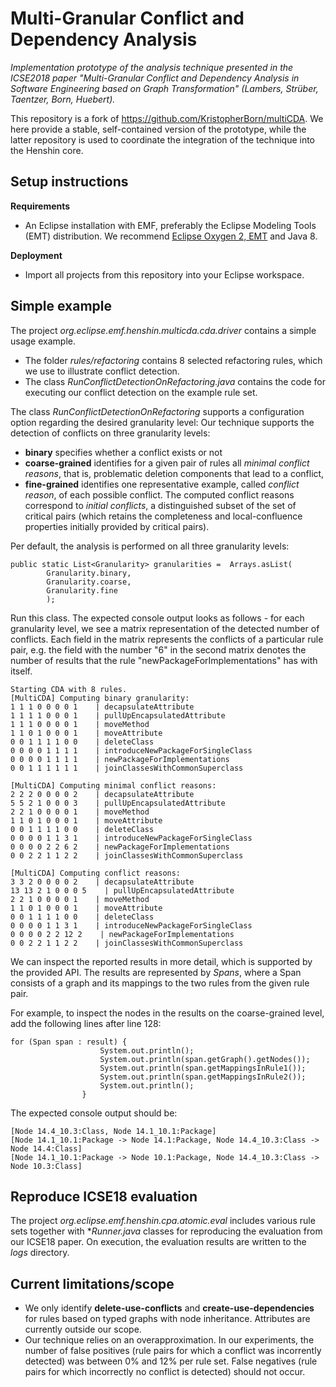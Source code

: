 # Multi-Granular Conflict and Dependency Analysis

*Implementation prototype of the analysis technique presented in the ICSE2018 paper "Multi-Granular Conflict and Dependency Analysis in Software Engineering based on Graph Transformation" (Lambers, Strüber, Taentzer, Born, Huebert).*

This repository is a fork of https://github.com/KristopherBorn/multiCDA. We here provide a stable, self-contained version of the prototype, while the latter repository is used to coordinate the integration of the technique into the Henshin core.

## Setup instructions

**Requirements**
* An Eclipse installation with EMF, preferably the Eclipse Modeling Tools (EMT) distribution. We recommend [Eclipse Oxygen  2, EMT](https://www.eclipse.org/downloads/packages/eclipse-modeling-tools/oxygen2) and Java 8.

**Deployment**
* Import all projects from this repository into your Eclipse workspace.

## Simple example

The project *org.eclipse.emf.henshin.multicda.cda.driver* contains a simple usage example.

* The folder *rules/refactoring* contains 8 selected refactoring rules, which we use to illustrate conflict detection.
* The class *RunConflictDetectionOnRefactoring.java* contains the code for executing our conflict detection on the example rule set. 

The class *RunConflictDetectionOnRefactoring* supports a configuration option regarding the desired granularity level: Our technique supports the detection of conflicts on three granularity levels:

 * **binary** specifies whether a conflict exists or not
 * **coarse-grained** identifies for a  given pair of rules all *minimal conflict reasons*, that is, problematic deletion components that lead to a conflict,
 * **fine-grained** identifies one representative example, called *conflict reason*, of each possible conflict. The computed conflict reasons correspond to *initial conflicts*, a distinguished subset of the set of critical pairs (which retains the completeness and local-confluence properties initially provided by critical pairs).

Per default, the analysis is performed on all three granularity levels:

```
public static List<Granularity> granularities =  Arrays.asList(
		Granularity.binary,
		Granularity.coarse,
		Granularity.fine
		);
```

Run this class. The expected console output looks as follows - for each granularity level, we see a matrix representation of the detected number of conflicts. Each field in the matrix represents the conflicts of a particular rule pair, e.g. the field with the number "6" in the second matrix denotes the number of results that the rule "newPackageForImplementations" has with itself.


```
Starting CDA with 8 rules.
[MultiCDA] Computing binary granularity:
1 1 1 0 0 0 0 1    | decapsulateAttribute
1 1 1 1 0 0 0 1    | pullUpEncapsulatedAttribute
1 1 1 0 0 0 0 1    | moveMethod
1 1 0 1 0 0 0 1    | moveAttribute
0 0 1 1 1 1 0 0    | deleteClass
0 0 0 0 1 1 1 1    | introduceNewPackageForSingleClass
0 0 0 0 1 1 1 1    | newPackageForImplementations
0 0 1 1 1 1 1 1    | joinClassesWithCommonSuperclass

[MultiCDA] Computing minimal conflict reasons:
2 2 2 0 0 0 0 2    | decapsulateAttribute
5 5 2 1 0 0 0 3    | pullUpEncapsulatedAttribute
2 2 1 0 0 0 0 1    | moveMethod
1 1 0 1 0 0 0 1    | moveAttribute
0 0 1 1 1 1 0 0    | deleteClass
0 0 0 0 1 1 3 1    | introduceNewPackageForSingleClass
0 0 0 0 2 2 6 2    | newPackageForImplementations
0 0 2 2 1 1 2 2    | joinClassesWithCommonSuperclass

[MultiCDA] Computing conflict reasons:
3 3 2 0 0 0 0 2    | decapsulateAttribute
13 13 2 1 0 0 0 5    | pullUpEncapsulatedAttribute
2 2 1 0 0 0 0 1    | moveMethod
1 1 0 1 0 0 0 1    | moveAttribute
0 0 1 1 1 1 0 0    | deleteClass
0 0 0 0 1 1 3 1    | introduceNewPackageForSingleClass
0 0 0 0 2 2 12 2    | newPackageForImplementations
0 0 2 2 1 1 2 2    | joinClassesWithCommonSuperclass

```

We can inspect the reported results in more detail, which is supported by the provided API. The results are represented by *Spans*, where a Span consists of a graph and its mappings to the two rules from the given rule pair.

For example, to inspect the nodes in the results on the coarse-grained level, add the following lines after line 128: 

```
for (Span span : result) {
					System.out.println();
					System.out.println(span.getGraph().getNodes());
					System.out.println(span.getMappingsInRule1());
					System.out.println(span.getMappingsInRule2());
					System.out.println();
				}
```

The expected console output should be:


```
[Node 14.4_10.3:Class, Node 14.1_10.1:Package]
[Node 14.1_10.1:Package -> Node 14.1:Package, Node 14.4_10.3:Class -> Node 14.4:Class]
[Node 14.1_10.1:Package -> Node 10.1:Package, Node 14.4_10.3:Class -> Node 10.3:Class]

```

## Reproduce  ICSE18 evaluation

The project *org.eclipse.emf.henshin.cpa.atomic.eval* includes various rule sets together with **Runner.java* classes for reproducing the evaluation from our ICSE18 paper. On execution, the evaluation results are written to the *logs* directory.

## Current limitations/scope

* We only identify **delete-use-conflicts** and **create-use-dependencies** for rules based on typed graphs with node inheritance. Attributes are currently outside our scope.
* Our technique relies on an overapproximation. In our experiments, the number of false positives  (rule pairs for which a conflict was incorrently detected) was between 0% and 12% per rule set. False negatives (rule pairs for which incorrectly no conflict is  detected) should not occur.
